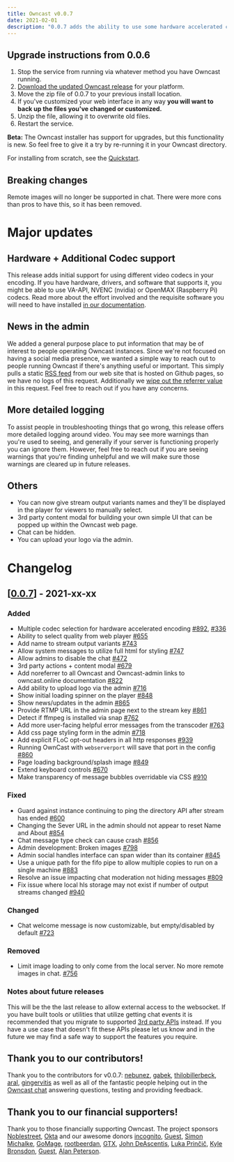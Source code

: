 ```yaml
---
title: Owncast v0.0.7
date: 2021-02-01
description: "0.0.7 adds the ability to use some hardware accelerated codecs for video encoding, as well as other smaller updates."
---
```



## Upgrade instructions from 0.0.6

1. Stop the service from running via whatever method you have Owncast running.
1. [Download the updated Owncast release](https://github.com/owncast/owncast/releases/tag/v0.0.7) for your platform.
1. Move the zip file of 0.0.7 to your previous install location.
1. If you've customized your web interface in any way **you will want to back up the files you've changed or customized.**
1. Unzip the file, allowing it to overwrite old files.
1. Restart the service.

**Beta:** The Owncast installer has support for upgrades, but this functionality is new. So feel free to give it a try by re-running it in your Owncast directory.

For installing from scratch, see the [Quickstart](/quickstart).

## Breaking changes

Remote images will no longer be supported in chat. There were more cons than pros to have this, so it has been removed.

# Major updates

## Hardware + Additional Codec support

This release adds initial support for using different video codecs in your encoding.  If you have hardware, drivers, and software that supports it, you might be able to use VA-API, NVENC (nvidia) or OpenMAX (Raspberry Pi) codecs.  Read more about the effort involved and the requisite software you will need to have installed [in our documentation](/docs/codecs).


## News in the admin

We added a general purpose place to put information that may be of interest to people operating Owncast instances.  Since we're not focused on having a social media presence, we wanted a simple way to reach out to people running Owncast if there's anything useful or important. This simply pulls a static [RSS feed](https://owncast.online/news/index.json) from our web site that is hosted on Github pages, so we have no logs of this request.  Additionally we [wipe out the referrer value](https://github.com/owncast/owncast-admin/blob/develop/utils/apis.ts#L122) in this request. Feel free to reach out if you have any concerns.

## More detailed logging

To assist people in troubleshooting things that go wrong, this release offers more detailed logging around video. You may see more warnings than you're used to seeing, and generally if your server is functioning properly you can ignore them. However, feel free to reach out if you are seeing warnings that you're finding unhelpful and we will make sure those warnings are cleared up in future releases.

## Others

- You can now give stream output variants names and they'll be displayed in the player for viewers to manually select.
- 3rd party content modal for building your own simple UI that can be popped up within the Owncast web page.
- Chat can be hidden.
- You can upload your logo via the admin.



# Changelog
## [[0.0.7](https://github.com/owncast/owncast/milestone/12)] - 2021-xx-xx

### Added

* Multiple codec selection for hardware accelerated encoding [#892](https://github.com/owncast/owncast/pull/892), [#336](https://github.com/owncast/owncast/issues/336)
* Ability to select quality from web player [#655](https://github.com/owncast/owncast/issues/655)
* Add name to stream output variants [#743](https://github.com/owncast/owncast/issues/743)
* Allow system messages to utilize full html for styling [#747](https://github.com/owncast/owncast/issues/747)
* Allow admins to disable the chat [#472](https://github.com/owncast/owncast/issues/472)
* 3rd party actions + content modal [#679](https://github.com/owncast/owncast/issues/679)
* Add noreferrer to all Owncast and Owncast-admin links to owncast.online documentation [#822](https://github.com/owncast/owncast/issues/822)
* Add ability to upload logo via the admin [#716](https://github.com/owncast/owncast/issues/716)
* Show initial loading spinner on the player [#848](https://github.com/owncast/owncast/issues/848)
* Show news/updates in the admin [#865](https://github.com/owncast/owncast/issues/865)
* Provide RTMP URL in the admin page next to the stream key [#861](https://github.com/owncast/owncast/issues/861)
* Detect if ffmpeg is installed via snap [#762](https://github.com/owncast/owncast/issues/762)
* Add more user-facing helpful error messages from the transcoder [#763](https://github.com/owncast/owncast/issues/763)
* Add css page styling form in the admin [#718](https://github.com/owncast/owncast/issues/718)
* Add explicit FLoC opt-out headers in all http responses [#939](https://github.com/owncast/owncast/issues/939)
* Running OwnCast with `webserverport` will save that port in the config [#860](https://github.com/owncast/owncast/issues/860)
* Page loading background/splash image [#849](https://github.com/owncast/owncast/issues/849)
* Extend keyboard controls [#670](https://github.com/owncast/owncast/issues/670)
* Make transparency of message bubbles overridable via CSS [#910](https://github.com/owncast/owncast/issues/910)

### Fixed

* Guard against instance continuing to ping the directory API after stream has ended [#600](https://github.com/owncast/owncast/issues/600)
* Changing the Sever URL in the admin should not appear to reset Name and About [#854](https://github.com/owncast/owncast/issues/854)
* Chat message type check can cause crash [#856](https://github.com/owncast/owncast/issues/856)
* Admin development: Broken images [#798](https://github.com/owncast/owncast/issues/798)
* Admin social handles interface can span wider than its container [#845](https://github.com/owncast/owncast/issues/845)
* Use a unique path for the fifo pipe to allow multiple copies to run on a single machine [#883](https://github.com/owncast/owncast/issues/883)
* Resolve an issue impacting chat moderation not hiding messages [#809](https://github.com/owncast/owncast/issues/809)
* Fix issue where local hls storage may not exist if number of output streams changed [#940](https://github.com/owncast/owncast/issues/940)

### Changed

* Chat welcome message is now customizable, but empty/disabled by default [#723](https://github.com/owncast/owncast/issues/723)

### Removed

* Limit image loading to only come from the local server. No more remote images in chat. [#756](https://github.com/owncast/owncast/issues/756)

### Notes about future releases

This will be the the last release to allow external access to the websocket. If you have built tools or utilities that utilize getting chat events it is recommended that you migrate to supported [3rd party APIs](https://owncast.online/thirdparty/) instead. If you have a use case that doesn't fit these APIs please let us know and in the future we may find a safe way to support the features you require.

## Thank you to our contributors!

Thank you to the contributors for v0.0.7: [nebunez](https://github.com/nebunez), [gabek](https://github.com/gabek), [thilobillerbeck](https://github.com/thilobillerbeck), [aral](https://github.com/aral), [gingervitis](https://github.com/gingervitis) as well as all of the fantastic people helping out in the [Owncast chat](https://owncast.rocket.chat) answering questions, testing and providing feedback.

## Thank you to our financial supporters!

Thank you to those financially supporting Owncast. The project sponsors [Noblestreet](https://opencollective.com/noblestreet), [Okta](https://opencollective.com/okta) and our awesome donors [incognito](https://opencollective.com/incognito959), [Guest](https://opencollective.com/guest-809e649f), [Simon Michalke](https://opencollective.com/simon-michalke), [GoMage](https://opencollective.com/gomage), [rootbeerdan](https://opencollective.com/rootbeerdan), [GTX](https://opencollective.com/gtx), [John DeAscentis](https://opencollective.com/john-deascentis), [Luka Prinčič](https://opencollective.com/luka-princic), [Kyle Bronsdon](https://opencollective.com/guest-7c7eb0e8), [Guest](https://opencollective.com/guest-b4f6cea0), [Alan Peterson](https://opencollective.com/alan-peterson).